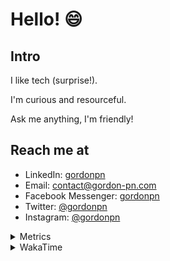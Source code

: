 # Hello! 😄

## Intro

I like tech (surprise!).

I'm curious and resourceful.

Ask me anything, I'm friendly!

## Reach me at

- LinkedIn: [gordonpn](https://www.linkedin.com/in/gordonpn/)
- Email: [contact@gordon-pn.com](mailto:contact@gordon-pn.com)
- Facebook Messenger: [gordonpn](https://www.messenger.com/t/Gordonpn)
- Twitter: [@gordonpn](https://twitter.com/Gordonpn)
- Instagram: [@gordonpn](https://www.instagram.com/gordonpn/)

<details>
  <summary>Metrics</summary>

  <img align="center" src="https://github.com/gordonpn/gordonpn/blob/master/github-metrics.svg" alt="GitHub Metrics">

</details>

<details>
  <summary>WakaTime</summary>

  <!--START_SECTION:waka-->
**I'm an Early 🐤** 

```text
🌞 Morning      148 commits       █████░░░░░░░░░░░░░░░░░░░░   20.36 % 
🌆 Daytime      276 commits       █████████░░░░░░░░░░░░░░░░   37.96 % 
🌃 Evening      265 commits       █████████░░░░░░░░░░░░░░░░   36.45 % 
🌙 Night         38 commits       █░░░░░░░░░░░░░░░░░░░░░░░░   05.23 % 

```
📅 **I'm Most Productive on Wednesday** 

```text
Monday         111 commits       ███░░░░░░░░░░░░░░░░░░░░░░   15.27 % 
Tuesday         94 commits       ███░░░░░░░░░░░░░░░░░░░░░░   12.93 % 
Wednesday      154 commits       █████░░░░░░░░░░░░░░░░░░░░   21.18 % 
Thursday        96 commits       ███░░░░░░░░░░░░░░░░░░░░░░   13.20 % 
Friday          93 commits       ███░░░░░░░░░░░░░░░░░░░░░░   12.79 % 
Saturday        63 commits       ██░░░░░░░░░░░░░░░░░░░░░░░   08.67 % 
Sunday         116 commits       ████░░░░░░░░░░░░░░░░░░░░░   15.96 % 

```


📊 **This Week I Spent My Time On** 

```text
💬 Programming Languages: 
Java                     7 hrs 2 mins        █████████████████░░░░░░░░   67.99 % 
YAML                     1 hr 26 mins        ███░░░░░░░░░░░░░░░░░░░░░░   13.92 % 
Brazil Dependency Config 57 mins             ██░░░░░░░░░░░░░░░░░░░░░░░   09.34 % 
ERB                      29 mins             █░░░░░░░░░░░░░░░░░░░░░░░░   04.80 % 
Other                    7 mins              ░░░░░░░░░░░░░░░░░░░░░░░░░   01.17 % 

🔥 Editors: 
IntelliJ                 8 hrs 34 mins       ████████████████████░░░░░   82.94 % 
VS Code                  1 hr 45 mins        ████░░░░░░░░░░░░░░░░░░░░░   17.06 % 

```


 Last Updated on 11/02/2023 10:21:03 UTC
<!--END_SECTION:waka-->
</details>
